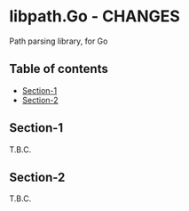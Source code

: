# libpath.Go - CHANGES <!-- omit in toc -->

Path parsing library, for Go

## Table of contents <!-- omit in toc -->

- [Section-1](#section-1)
- [Section-2](#section-2)


## Section-1

T.B.C.


## Section-2

T.B.C.


